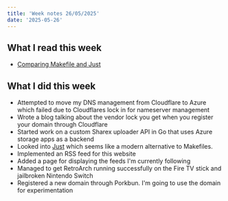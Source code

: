 ```yaml
---
title: 'Week notes 26/05/2025'
date: '2025-05-26'
---
```


## What I read this week

- [Comparing Makefile and Just](https://glinteco.com/en/post/comparing-makefile-and-just-which-one-should-you-choose/)

## What I did this week

- Attempted to move my DNS management from Cloudflare to Azure which failed due to Cloudflares lock in for nameserver management
- Wrote a blog talking about the vendor lock you get when you register your domain through Cloudflare
- Started work on a custom Sharex uploader API in Go that uses Azure storage apps as a backend
- Looked into [Just](https://github.com/casey/just) which seems like a modern alternative to Makefiles.
- Implemented an RSS feed for this website
- Added a page for displaying the feeds I'm currently following
- Managed to get RetroArch running successfully on the Fire TV stick and jailbroken Nintendo Switch
- Registered a new domain through Porkbun. I'm going to use the domain for experimentation
